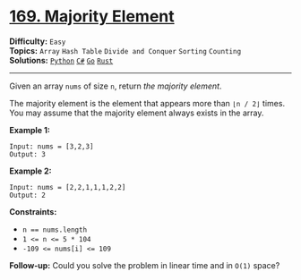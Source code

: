 # [169. Majority Element](https://leetcode.com/problems/majority-element/)

**Difficulty:** `Easy`  
**Topics:** `Array` `Hash Table` `Divide and Conquer` `Sorting` `Counting`  
**Solutions:** [`Python`](../../src/python/challenges/problems/majority_element_test.py) [`C#`](../../src/csharp/challenges/Problems/MajorityElement.cs) [`Go`](../../src/go/challenges/problems/majority_element_test.go) [`Rust`](../../src/rust/challenges/src/problems/majority_element_test.rs)  

---

Given an array `nums` of size `n`, return *the majority element*.

The majority element is the element that appears more than `⌊n / 2⌋` times. You may assume that the majority element always exists in the array.

**Example 1:**

```
Input: nums = [3,2,3]
Output: 3
```

**Example 2:**

```
Input: nums = [2,2,1,1,1,2,2]
Output: 2
```

**Constraints:**

* `n == nums.length`
* `1 <= n <= 5 * 104`
* `-109 <= nums[i] <= 109`

**Follow-up:** Could you solve the problem in linear time and in `O(1)` space?